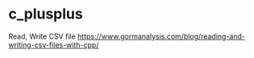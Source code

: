 # c_plusplus
Read, Write CSV file
https://www.gormanalysis.com/blog/reading-and-writing-csv-files-with-cpp/
